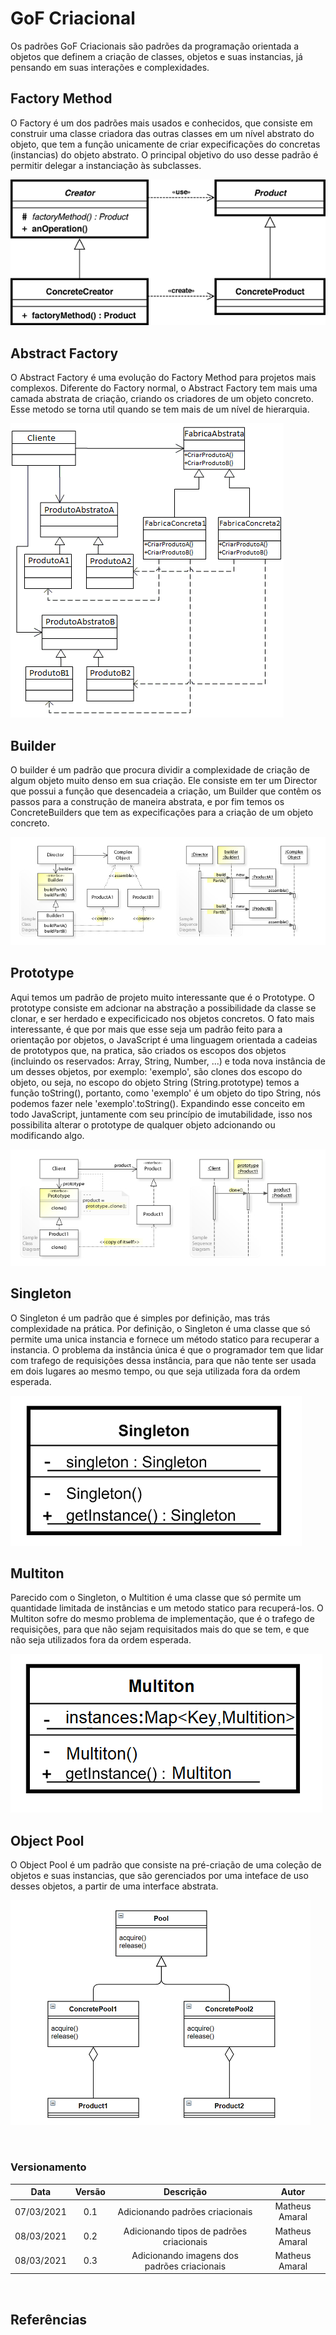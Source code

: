 # GoF Criacional

Os padrões GoF Criacionais são padrões da programação orientada a objetos que definem a criação de classes, objetos e suas instancias, já pensando em suas interações e complexidades.

## Factory Method
O Factory é um dos padrões mais usados e conhecidos, que consiste em construir uma classe criadora das outras classes em um nível abstrato do objeto, que tem a função unicamente de criar expecificações do concretas (instancias) do objeto abstrato. O principal objetivo do uso desse padrão é permitir delegar a instanciação às subclasses.

![Factory Method](/docs/assets/img/gofcriacional/factory.png "Por Trashtoy - My own work, generated by Inkscape, GIMP and TweakPNG., Domínio público, https://commons.wikimedia.org/w/index.php?curid=1460863")
    
    

## Abstract Factory
O Abstract Factory é uma evolução do Factory Method para projetos mais complexos. Diferente do Factory normal, o Abstract Factory tem mais uma camada abstrata de criação, criando os criadores de um objeto concreto. Esse metodo se torna util quando se tem mais de um nível de hierarquia.

![Abstract Factory](/docs/assets/img/gofcriacional/abstract.png "Por Lucasportella - Obra do próprio, CC BY-SA 4.0, https://commons.wikimedia.org/w/index.php?curid=51993055")

## Builder
O builder é um padrão que procura dividir a complexidade de criação de algum objeto muito denso em sua criação. Ele consiste em ter um Director que possui a função que desencadeia a criação, um Builder que contêm os passos para a construção de maneira abstrata, e por fim temos os ConcreteBuilders que tem as expecificações para a criação de um objeto concreto.

![Builder](/docs/assets/img/gofcriacional/builder.jpg "By Vanderjoe - Own work, CC BY-SA 4.0, https://commons.wikimedia.org/w/index.php?curid=61495624")

## Prototype
Aqui temos um padrão de projeto muito interessante que é o Prototype. O prototype consiste em adcionar na abstração a possibilidade da classe se clonar, e ser herdado e expecificicado nos objetos concretos. O fato mais interessante, é que por mais que esse seja um padrão feito para a orientação por objetos, o JavaScript é uma linguagem orientada a cadeias de prototypos que, na pratica, são criados os escopos dos objetos (incluindo os reservados: Array, String, Number, ...) e toda nova instância de um desses objetos, por exemplo: 'exemplo', são clones dos escopo do objeto, ou seja, no escopo do objeto String (String.prototype) temos a função toString(), portanto, como 'exemplo' é um objeto do tipo String, nós podemos fazer nele 'exemplo'.toString(). Expandindo esse conceito em todo JavaScript, juntamente com seu princípio de imutabilidade, isso nos possibilita alterar o prototype de qualquer objeto adcionando ou modificando algo.

![Prototype](/docs/assets/img/gofcriacional/prototype.jpg "By Vanderjoe - Own work, CC BY-SA 4.0, https://commons.wikimedia.org/w/index.php?curid=61592470")

## Singleton
O Singleton é um padrão que é simples por definição, mas trás complexidade na prática. Por definição, o Singleton é uma classe que só permite uma unica instancia e fornece um método statico para recuperar a instancia. O problema da instância única é que o programador tem que lidar com trafego de requisições dessa instância, para que não tente ser usada em dois lugares ao mesmo tempo, ou que seja utilizada fora da ordem esperada.

![Singleton](/docs/assets/img/gofcriacional/singleton.png "By Trashtoy - My own work, written with text editor., Public Domain, https://commons.wikimedia.org/w/index.php?curid=1484985")

## Multiton
Parecido com o Singleton, o Multition é uma classe que só permite um quantidade limitada de instâncias e um metodo statico para recuperá-los. O Multiton sofre do mesmo problema de implementação, que é o trafego de requisições, para que não sejam requisitados mais do que se tem, e que não seja utilizados fora da ordem esperada.

![Multiton](/docs/assets/img/gofcriacional/multiton.png "By Trashtoy - Modfied on Paint, Public Domain, https://commons.wikimedia.org/w/index.php?curid=1484985")

## Object Pool
O Object Pool é um padrão que consiste na pré-criação de uma coleção de objetos e suas instancias, que são gerenciados por uma inteface de uso desses objetos, a partir de uma interface abstrata.

![Object Pool](/docs/assets/img/gofcriacional/pool.png "By Matheus-Amaral - Own work, Created on Draw.io")


<br>

### Versionamento

| Data | Versão | Descrição | Autor |
|:----:|:-----: |:---------:|:-----:|
| 07/03/2021 | 0.1 | Adicionando padrões criacionais  | Matheus Amaral  
| 08/03/2021 | 0.2 | Adicionando tipos de padrões criacionais  | Matheus Amaral 
| 08/03/2021 | 0.3 | Adicionando imagens dos padrões criacionais | Matheus Amaral 

</br>
 
## Referências
